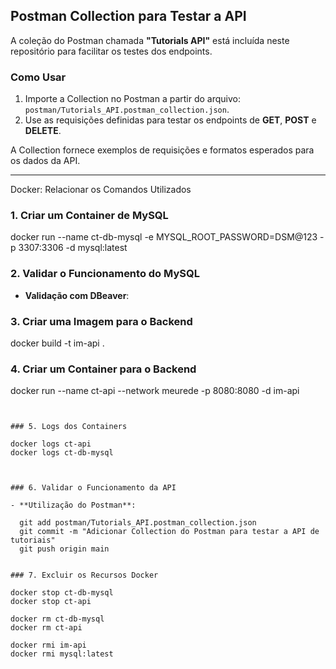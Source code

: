 
## Postman Collection para Testar a API

A coleção do Postman chamada **"Tutorials API"** está incluída neste repositório para facilitar os testes dos endpoints.

### Como Usar
1. Importe a Collection no Postman a partir do arquivo: `postman/Tutorials_API.postman_collection.json`.
2. Use as requisições definidas para testar os endpoints de **GET**, **POST** e **DELETE**.

A Collection fornece exemplos de requisições e formatos esperados para os dados da API.


------
Docker: Relacionar os Comandos Utilizados

### 1. Criar um Container de MySQL


docker run --name ct-db-mysql -e MYSQL_ROOT_PASSWORD=DSM@123 -p 3307:3306 -d mysql:latest



### 2. Validar o Funcionamento do MySQL
- **Validação com DBeaver**:
 

### 3. Criar uma Imagem para o Backend

docker build -t im-api .



### 4. Criar um Container para o Backend

docker run --name ct-api --network meurede -p 8080:8080 -d im-api
```


### 5. Logs dos Containers

docker logs ct-api
docker logs ct-db-mysql



### 6. Validar o Funcionamento da API

- **Utilização do Postman**:

  git add postman/Tutorials_API.postman_collection.json
  git commit -m "Adicionar Collection do Postman para testar a API de tutoriais"
  git push origin main


### 7. Excluir os Recursos Docker

docker stop ct-db-mysql
docker stop ct-api

docker rm ct-db-mysql
docker rm ct-api

docker rmi im-api
docker rmi mysql:latest


